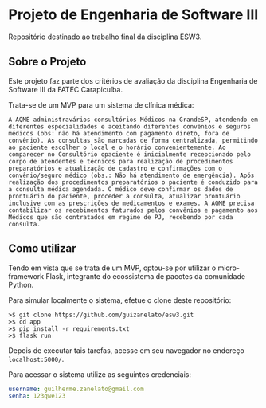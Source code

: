 # Projeto de Engenharia de Software III

Repositório destinado ao trabalho final da disciplina ESW3.

## Sobre o Projeto

Este projeto faz parte dos critérios de avaliação da disciplina Engenharia de Software III da FATEC Carapicuíba.

Trata-se de um MVP para um sistema de clínica médica:

```
A AQME administravários consultórios Médicos na GrandeSP, atendendo em diferentes especialidades e aceitando diferentes convênios e seguros médicos (obs: não há atendimento com pagamento direto, fora de convênio). As consultas são marcadas de forma centralizada, permitindo ao paciente escolher o local e o horário convenientemente. Ao comparecer no Consultório opaciente é inicialmente recepcionado pelo corpo de atendentes e técnicos para realização de procedimentos preparatórios e atualização de cadastro e confirmações com o convênio/seguro médico (obs.: Não há atendimento de emergência). Após realização dos procedimentos preparatórios o paciente é conduzido para a consulta médica agendada. O médico deve confirmar os dados de prontuário do paciente, proceder a consulta, atualizar prontuário inclusive com as prescrições de medicamentos e exames. A AQME precisa contabilizar os recebimentos faturados pelos convênios e pagamento aos Médicos que são contratados em regime de PJ, recebendo por cada consulta.

```



## Como utilizar 

Tendo em vista que se trata de um MVP, optou-se por utilizar o micro-framework Flask, integrante do ecossistema de pacotes da comunidade Python.

Para simular localmente o sistema, efetue o clone deste repositório:

```
>$ git clone https://github.com/guizanelato/esw3.git
>$ cd app
>$ pip install -r requirements.txt
>$ flask run
```

Depois de executar tais tarefas, acesse em seu navegador no endereço `localhost:5000/`.

Para acessar o sistema utilize as seguintes credenciais:

```yaml
username: guilherme.zanelato@gmail.com
senha: 123qwe123
```

